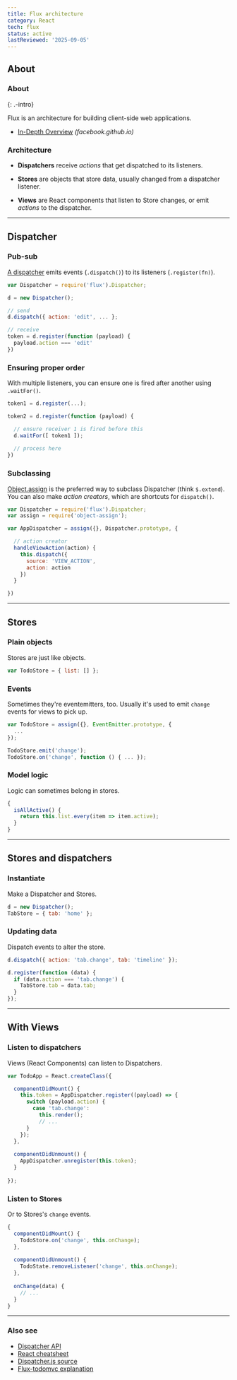 ```yaml
---
title: Flux architecture
category: React
tech: flux
status: active
lastReviewed: '2025-09-05'
---
```


## About

### About
{: .-intro}

Flux is an architecture for building client-side web applications.

* [In-Depth Overview](https://facebook.github.io/flux/docs/in-depth-overview/) _(facebook.github.io)_

### Architecture

* __Dispatchers__ receive *actions* that get dispatched to its listeners.

* __Stores__ are objects that store data, usually changed from a dispatcher listener.

* __Views__ are React components that listen to Store changes, or emit *actions* to the dispatcher.

----

## Dispatcher

### Pub-sub
[A dispatcher][dispatcher] emits events (`.dispatch()`) to its listeners (`.register(fn)`).

```js
var Dispatcher = require('flux').Dispatcher;

d = new Dispatcher();

// send
d.dispatch({ action: 'edit', ... };

// receive
token = d.register(function (payload) {
  payload.action === 'edit'
})
```

### Ensuring proper order

With multiple listeners, you can ensure one is fired after another using `.waitFor()`.

```js
token1 = d.register(...);

token2 = d.register(function (payload) {

  // ensure receiver 1 is fired before this
  d.waitFor([ token1 ]);
  
  // process here
})
```

### Subclassing

[Object.assign](https://developer.mozilla.org/en-US/docs/Web/JavaScript/Reference/Global_Objects/Object/assign) is the preferred way to subclass Dispatcher (think `$.extend`).<br>
You can also make *action creators*, which are shortcuts for `dispatch()`.

```js
var Dispatcher = require('flux').Dispatcher;
var assign = require('object-assign');

var AppDispatcher = assign({}, Dispatcher.prototype, {

  // action creator
  handleViewAction(action) {
    this.dispatch({
      source: 'VIEW_ACTION',
      action: action
    })
  } 

})
```

----

## Stores

### Plain objects
Stores are just like objects.

```js
var TodoStore = { list: [] };
```

### Events
Sometimes they're eventemitters, too. Usually it's used to emit `change` events for views to pick up.

```js
var TodoStore = assign({}, EventEmitter.prototype, {
  ...
});

TodoStore.emit('change');
TodoStore.on('change', function () { ... });
```

### Model logic
Logic can sometimes belong in stores.

```js
{
  isAllActive() {
    return this.list.every(item => item.active);
  }
}
```


----

## Stores and dispatchers

### Instantiate
Make a Dispatcher and Stores.

```js
d = new Dispatcher();
TabStore = { tab: 'home' };
```

### Updating data
Dispatch events to alter the store.

```js
d.dispatch({ action: 'tab.change', tab: 'timeline' });

d.register(function (data) {
  if (data.action === 'tab.change') {
    TabStore.tab = data.tab;
  }
});
```

----

## With Views

### Listen to dispatchers
Views (React Components) can listen to Dispatchers.

```js
var TodoApp = React.createClass({

  componentDidMount() {
    this.token = AppDispatcher.register((payload) => {
      switch (payload.action) {
        case 'tab.change':
          this.render();
          // ...
      }
    });
  },
  
  componentDidUnmount() {
    AppDispatcher.unregister(this.token);
  }
  
});
```

### Listen to Stores
Or to Stores's `change` events.

```js
{
  componentDidMount() {
    TodoStore.on('change', this.onChange);
  },
  
  componentDidUnmount() {
    TodoState.removeListener('change', this.onChange);
  },
  
  onChange(data) {
    // ...
  }
}
```

----

### Also see

* [Dispatcher API][dispatcher]
* [React cheatsheet](react.html)
* [Dispatcher.js source](https://github.com/facebook/flux/blob/master/src/Dispatcher.js)
* [Flux-todomvc explanation](https://github.com/facebook/flux/tree/master/examples/flux-todomvc)

[dispatcher]: http://facebook.github.io/flux/docs/dispatcher.html
